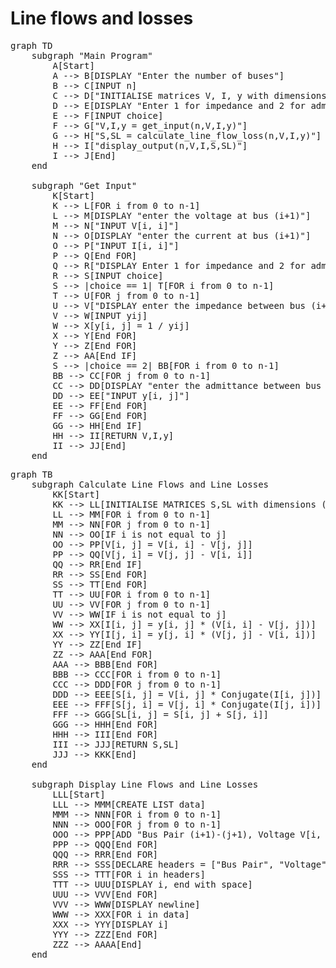 <script type="module">
	import mermaid from 'https://cdn.jsdelivr.net/npm/mermaid@11.4/dist/mermaid.esm.min.mjs';
	mermaid.initialize({
		startOnLoad: true,
		theme: 'light'
	});
</script>

# Line flows and losses
<pre>
graph TD
    subgraph "Main Program"
        A[Start]
        A --> B[DISPLAY "Enter the number of buses"]
        B --> C[INPUT n]
        C --> D["INITIALISE matrices V, I, y with dimensions (n, n)"]
        D --> E[DISPLAY "Enter 1 for impedance and 2 for admittance"]
        E --> F[INPUT choice]
        F --> G["V,I,y = get_input(n,V,I,y)"]
        G --> H["S,SL = calculate_line_flow_loss(n,V,I,y)"]
        H --> I["display_output(n,V,I,S,SL)"]
        I --> J[End]
    end

    subgraph "Get Input"
        K[Start]
        K --> L[FOR i from 0 to n-1]
        L --> M[DISPLAY "enter the voltage at bus (i+1)"]
        M --> N["INPUT V[i, i]"]
        N --> O[DISPLAY "enter the current at bus (i+1)"]
        O --> P["INPUT I[i, i]"]
        P --> Q[End FOR]
        Q --> R["DISPLAY Enter 1 for impedance and 2 for admittance"]
        R --> S[INPUT choice]
        S --> |choice == 1| T[FOR i from 0 to n-1]
        T --> U[FOR j from 0 to n-1]
        U --> V["DISPLAY enter the impedance between bus (i+1) and (j+1)"]
        V --> W[INPUT yij]
        W --> X[y[i, j] = 1 / yij]
        X --> Y[End FOR]
        Y --> Z[End FOR]
        Z --> AA[End IF]
        S --> |choice == 2| BB[FOR i from 0 to n-1]
        BB --> CC[FOR j from 0 to n-1]
        CC --> DD[DISPLAY "enter the admittance between bus (i+1) and (j+1)"]
        DD --> EE["INPUT y[i, j]"]
        EE --> FF[End FOR]
        FF --> GG[End FOR]
        GG --> HH[End IF]
        HH --> II[RETURN V,I,y]
        II --> JJ[End]
    end
</pre>

<pre>
graph TB
    subgraph Calculate Line Flows and Line Losses
        KK[Start]
        KK --> LL[INITIALISE MATRICES S,SL with dimensions (n,n)]
        LL --> MM[FOR i from 0 to n-1]
        MM --> NN[FOR j from 0 to n-1]
        NN --> OO[IF i is not equal to j]
        OO --> PP[V[i, j] = V[i, i] - V[j, j]]
        PP --> QQ[V[j, i] = V[j, j] - V[i, i]]
        QQ --> RR[End IF]
        RR --> SS[End FOR]
        SS --> TT[End FOR]
        TT --> UU[FOR i from 0 to n-1]
        UU --> VV[FOR j from 0 to n-1]
        VV --> WW[IF i is not equal to j]
        WW --> XX[I[i, j] = y[i, j] * (V[i, i] - V[j, j])]
        XX --> YY[I[j, i] = y[j, i] * (V[j, j] - V[i, i])]
        YY --> ZZ[End IF]
        ZZ --> AAA[End FOR]
        AAA --> BBB[End FOR]
        BBB --> CCC[FOR i from 0 to n-1]
        CCC --> DDD[FOR j from 0 to n-1]
        DDD --> EEE[S[i, j] = V[i, j] * Conjugate(I[i, j])]
        EEE --> FFF[S[j, i] = V[j, i] * Conjugate(I[j, i])]
        FFF --> GGG[SL[i, j] = S[i, j] + S[j, i]]
        GGG --> HHH[End FOR]
        HHH --> III[End FOR]
        III --> JJJ[RETURN S,SL]
        JJJ --> KKK[End]
    end

    subgraph Display Line Flows and Line Losses
        LLL[Start]
        LLL --> MMM[CREATE LIST data]
        MMM --> NNN[FOR i from 0 to n-1]
        NNN --> OOO[FOR j from 0 to n-1]
        OOO --> PPP[ADD "Bus Pair (i+1)-(j+1), Voltage V[i, j], Current I[i, j], Line Flow S[i, j], Line Loss SL[i, j]" TO data]
        PPP --> QQQ[End FOR]
        QQQ --> RRR[End FOR]
        RRR --> SSS[DECLARE headers = ["Bus Pair", "Voltage", "Current", "Line Flow", "Line Loss"]]
        SSS --> TTT[FOR i in headers]
        TTT --> UUU[DISPLAY i, end with space]
        UUU --> VVV[End FOR]
        VVV --> WWW[DISPLAY newline]
        WWW --> XXX[FOR i in data]
        XXX --> YYY[DISPLAY i]
        YYY --> ZZZ[End FOR]
        ZZZ --> AAAA[End]
    end
</pre>